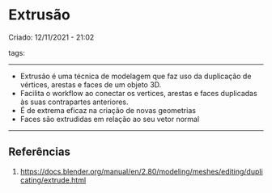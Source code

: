 # Extrusão
Criado: 12/11/2021 - 21:02

tags: 

---
- Extrusão é uma técnica de modelagem que faz uso da duplicação de vértices, arestas e faces de um objeto 3D.
- Facilita o workflow ao conectar os vertices, arestas e faces duplicadas às suas contrapartes anteriores.
- É de extrema eficaz na criação de novas geometrias
- Faces são extrudidas em relação ao seu vetor normal

---
## Referências
1. https://docs.blender.org/manual/en/2.80/modeling/meshes/editing/duplicating/extrude.html